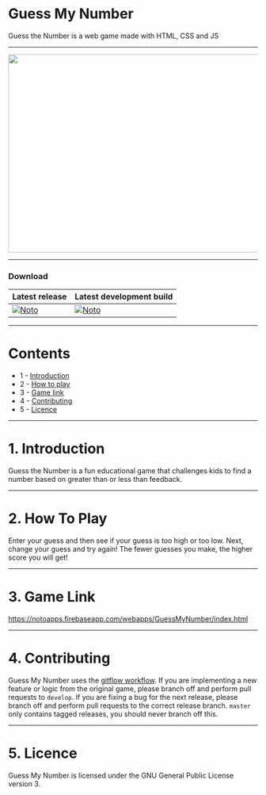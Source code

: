 # Guess My Number

Guess the Number is a web game made with HTML, CSS and JS

---

<img src="https://notoapps.firebaseapp.com/images/portfolios/GuessMyNumber.png" width="600" height="400" />

---

### Download
| Latest release | Latest development build |
|----------------|--------------------------|
| [![Noto](https://img.shields.io/badge/master-v1.0-green.svg)](https://github.com/NotoFederico/Guess-My-Number/tree/main) | [![Noto](https://img.shields.io/badge/develop-v1.1+-blue.svg)](https://github.com/NotoFederico/Guess-My-Number/tree/dev) |

---

# Contents
- 1 - [Introduction](#1-introduction)
- 2 - [How to play](#2-How-to-play)
- 3 - [Game link](#3-Game-link)
- 4 - [Contributing](#4-contributing)
- 5 - [Licence](#5-licence)

---

# 1. Introduction

Guess the Number is a fun educational game that challenges kids to find a number based on greater than or less than feedback.

---

# 2. How To Play

Enter your guess and then see if your guess is too high or too low. Next, change your guess and try again! The fewer guesses you make, the higher score you will get!

---

# 3. Game Link

https://notoapps.firebaseapp.com/webapps/GuessMyNumber/index.html

---

# 4. Contributing

Guess My Number uses the [gitflow workflow](https://www.atlassian.com/git/tutorials/comparing-workflows#gitflow-workflow). If you are implementing a new feature or logic from the original game, please branch off and perform pull requests to ```develop```. If you are fixing a bug for the next release, please branch off and perform pull requests to the correct release branch. ```master``` only contains tagged releases, you should never branch off this.

---
# 5. Licence

Guess My Number is licensed under the GNU General Public License version 3.
